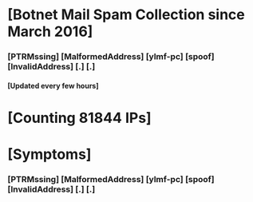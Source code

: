 # [Botnet Mail Spam Collection since March 2016]
### [PTRMssing] [MalformedAddress] [ylmf-pc] [spoof] [InvalidAddress] [.] [.]
#### [Updated every few hours]

# [Counting 81844 IPs]

# [Symptoms] 
###   [PTRMssing] [MalformedAddress] [ylmf-pc] [spoof] [InvalidAddress] [.] [.]
